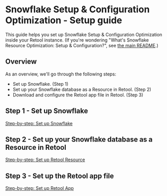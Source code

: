 # Snowflake Setup & Configuration Optimization - Setup guide

This guide helps you set up Snowflake Setup & Configuration Optimization inside your Retool instance. (If you're wondering "What's Snowflake Resource Optimization: Setup & Configuration?", see [the main README](../README.md).)

## Overview
As an overview, we'll go through the following steps:

* Set up Snowflake. (Step 1)
* Set up your Snowflake database as a Resource in Retool. (Step 2)
* Download and configure the Retool app file in Retool. (Step 3)

## Step 1 - Set up Snowflake
[Step-by-step: Set up Snowflake](./set-up-snowflake.md)

## Step 2 - Set up your Snowflake database as a Resource in Retool
[Step-by-step: Set up Retool Resource](./set-up-retool-resource.md)

## Step 3 - Set up the Retool app file
[Step-by-step: Set up Retool App](./set-up-retool-app.md)
